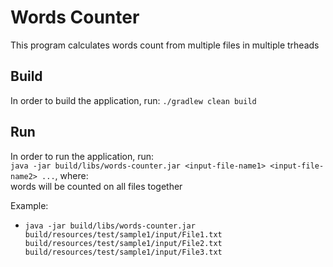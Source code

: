 # Words Counter
This program calculates words count from multiple files in multiple trheads

## Build
In order to build the application, run:
`./gradlew clean build`

## Run
In order to run the application, run:<br>
`java -jar build/libs/words-counter.jar <input-file-name1> <input-file-name2> ...`, where:<br>
words will be counted on all files together

Example:
* `java -jar build/libs/words-counter.jar build/resources/test/sample1/input/File1.txt build/resources/test/sample1/input/File2.txt build/resources/test/sample1/input/File3.txt`

